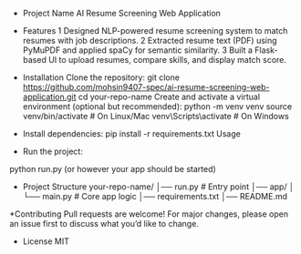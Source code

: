 * Project Name
 AI Resume Screening Web Application

* Features
 1 Designed NLP-powered resume screening system to match resumes with job descriptions.
 2 Extracted resume text (PDF) using PyMuPDF and applied spaCy for semantic similarity.
 3 Built a Flask-based UI to upload resumes, compare skills, and display match score.

* Installation
 Clone the repository:
 git clone https://github.com/mohsin9407-spec/ai-resume-screening-web-application.git
  cd your-repo-name
 Create and activate a virtual environment (optional but recommended):
 python -m venv venv
 source venv/bin/activate   # On Linux/Mac
 venv\Scripts\activate      # On Windows

* Install dependencies:
 pip install -r requirements.txt
 Usage

* Run the project:

 python run.py
 (or however your app should be started)
* Project Structure
 your-repo-name/
│── run.py          # Entry point
│── app/
│   └── main.py     # Core app logic
│── requirements.txt
│── README.md

*Contributing
 Pull requests are welcome! For major changes, please open an issue first to discuss what you’d like to change.

* License
 MIT



